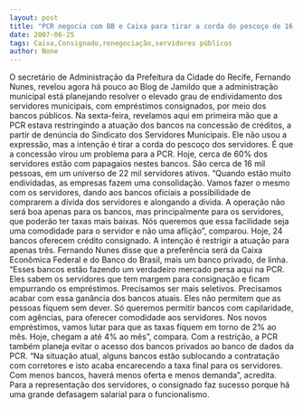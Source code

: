 ```yaml
---
layout: post
title: "PCR negocia com BB e Caixa para tirar a corda do pescoço de 16 mil servidores no consignado"
date: 2007-06-25
tags: Caixa,Consignado,renegociação,servidores públicos
author: None
---
```

O secret&aacute;rio de Administra&ccedil;&atilde;o da Prefeitura da Cidade do Recife, Fernando Nunes, revelou agora h&aacute; pouco ao Blog de Jamildo que a administra&ccedil;&atilde;o municipal est&aacute; planejando resolver o elevado grau de endividamento dos servidores municipais, com empr&eacute;stimos consignados, por meio dos bancos p&uacute;blicos.
Na sexta-feira, revelamos aqui em primeira m&atilde;o que a PCR estava restringindo a atua&ccedil;&atilde;o dos bancos na concess&atilde;o de cr&eacute;ditos, a partir de den&uacute;ncia do Sindicato dos Servidores Municipais.
Ele n&atilde;o usou a express&atilde;o, mas a inten&ccedil;&atilde;o &eacute; tirar a corda do pesco&ccedil;o dos servidores.
&Eacute; que a concess&atilde;o virou um problema para a PCR. Hoje, cerca de 60% dos servidores est&atilde;o com papagaios nestes bancos. S&atilde;o cerca de 16 mil pessoas, em um universo de 22 mil servidores ativos.
&ldquo;Quando est&atilde;o muito endividadas, as empresas fazem uma consolida&ccedil;&atilde;o. Vamos fazer o mesmo com os servidores, dando aos bancos oficiais a possibilidade de comprarem a d&iacute;vida dos servidores e alongando a d&iacute;vida. A opera&ccedil;&atilde;o n&atilde;o ser&aacute; boa apenas para os bancos, mas principalmente para os servidores, que poder&atilde;o ter taxas mais baixas. N&oacute;s queremos que essa facilidade seja uma comodidade para o servidor e n&atilde;o uma afli&ccedil;&atilde;o&rdquo;, comparou.
Hoje, 24 bancos oferecem cr&eacute;dito consignado. A inten&ccedil;&atilde;o &eacute; restrigir a atua&ccedil;&atilde;o para apenas tr&ecirc;s.
Fernando Nunes disse que a prefer&ecirc;ncia ser&aacute; da Caixa Econ&ocirc;mica Federal e do Banco do Brasil, mais um banco privado, de linha. &ldquo;Esses bancos est&atilde;o fazendo um verdadeiro mercado persa aqui na PCR. Eles sabem os servidores que tem margem para consigna&ccedil;&atilde;o e ficam empurrando os empr&eacute;stimos. Precisamos ser mais seletivos. Precisamos acabar com essa gan&acirc;ncia dos bancos atuais. Eles n&atilde;o permitem que as pessoas fiquem sem dever. S&oacute; queremos permitir bancos com capilaridade, com ag&ecirc;ncias, para oferecer comodidade aos servidores. Nos novos empr&eacute;stimos, vamos lutar para que as taxas fiquem em torno de 2% ao m&ecirc;s. Hoje, chegam a at&eacute; 4% ao m&ecirc;s&rdquo;, compara.
Com a restri&ccedil;&atilde;o, a PCR tamb&eacute;m planeja evitar o acesso dos bancos privados ao banco de dados da PCR. &ldquo;Na situa&ccedil;&atilde;o atual, alguns bancos est&atilde;o sublocando a contrata&ccedil;&atilde;o com corretores e isto acaba encarecendo a taxa final para os servidores. Com menos bancos, haver&aacute; menos oferta e menos demanda&rdquo;, acredita.
Para a representa&ccedil;&atilde;o dos servidores, o consignado faz sucesso porque h&aacute; uma grande defasagem salarial para o funcionalismo. 